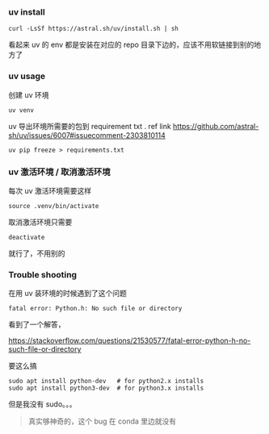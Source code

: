 ### uv install

```
curl -LsSf https://astral.sh/uv/install.sh | sh
```

看起来 uv 的 env 都是安装在对应的 repo 目录下边的，应该不用软链接到别的地方了







### uv usage

创建 uv 环境

```
uv venv
```

uv 导出环境所需要的包到 requirement txt . ref link https://github.com/astral-sh/uv/issues/6007#issuecomment-2303810114 

```
uv pip freeze > requirements.txt
```





### uv 激活环境 / 取消激活环境

每次 uv 激活环境需要这样

```
source .venv/bin/activate
```

取消激活环境只需要

```
deactivate
```

就行了，不用别的





### Trouble shooting

在用 uv 装环境的时候遇到了这个问题

```
fatal error: Python.h: No such file or directory
```

看到了一个解答，

https://stackoverflow.com/questions/21530577/fatal-error-python-h-no-such-file-or-directory 

要这么搞

```
sudo apt install python-dev   # for python2.x installs
sudo apt install python3-dev  # for python3.x installs
```

但是我没有 sudo。。。

> 真实够神奇的，这个 bug 在 conda 里边就没有
